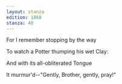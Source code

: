 ```yaml
---
layout: stanza
edition: 1868
stanza: 40
---
```


For I remember stopping by the way

To watch a Potter thumping his wet Clay:

And with its all-obliterated Tongue

It murmur'd--"Gently, Brother, gently, pray!"